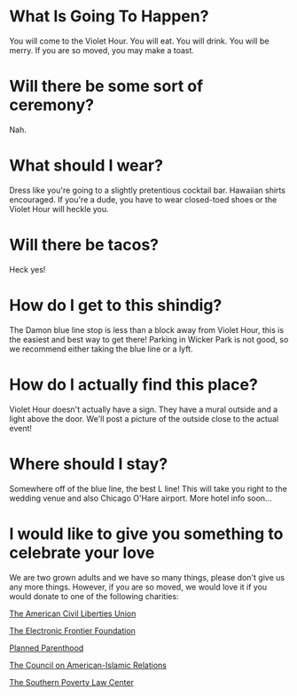 # What Is Going To Happen?

You will come to the Violet Hour.  You will eat.  You will drink.  You will be merry.  If you are so moved, you may make a toast.

# Will there be some sort of ceremony?

Nah.

# What should I wear?
Dress like you're going to a slightly pretentious cocktail bar.  Hawaiian shirts encouraged.  If you're a dude, you have to wear closed-toed shoes or the Violet Hour will heckle you.

# Will there be tacos?
Heck yes!

# How do I get to this shindig?
The Damon blue line stop is less than a block away from Violet Hour, this is the easiest and best way to get there!  Parking in Wicker Park is not good, so we recommend either taking the blue line or a lyft.

# How do I actually find this place?
Violet Hour doesn't actually have a sign.  They have a mural outside and a light above the door.  We'll post a picture of the outside close to the actual event!

# Where should I stay?
Somewhere off of the blue line, the best L line!  This will take you right to the wedding venue and also Chicago O'Hare airport.  More hotel info soon...

# I would like to give you something to celebrate your love

We are two grown adults and we have so many things, please don't give us any more things.  However, if you are so moved, we would love it if you would donate to one of the following charities:

[The American Civil Liberties Union](https://www.aclu.org/)

[The Electronic Frontier Foundation](https://www.eff.org/)

[Planned Parenthood](https://www.plannedparenthood.org/)

[The Council on American-Islamic Relations](https://www.cair.com/)

[The Southern Poverty Law Center](https://www.splcenter.org/)
